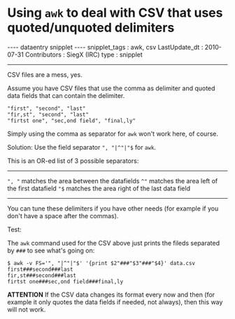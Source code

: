# Using `awk` to deal with CSV that uses quoted/unquoted delimiters

\-\-\-- dataentry snipplet \-\-\-- snipplet_tags : awk, csv
LastUpdate_dt : 2010-07-31 Contributors : SiegX (IRC) type : snipplet

------------------------------------------------------------------------

CSV files are a mess, yes.

Assume you have CSV files that use the comma as delimiter and quoted
data fields that can contain the delimiter.

    "first", "second", "last"
    "fir,st", "second", "last"
    "firtst one", "sec,ond field", "final,ly"

Simply using the comma as separator for `awk` won\'t work here, of
course.

Solution: Use the field separator `", "|^"|"$` for `awk`.

This is an OR-ed list of 3 possible separators:

  -------- -----------------------------------------------
  `", "`   matches the area between the datafields
  `^"`     matches the area left of the first datafield
  `"$`     matches the area right of the last data field
  -------- -----------------------------------------------

You can tune these delimiters if you have other needs (for example if
you don\'t have a space after the commas).

Test:

The `awk` command used for the CSV above just prints the fileds
separated by `###` to see what\'s going on:

    $ awk -v FS='", "|^"|"$' '{print $2"###"$3"###"$4}' data.csv
    first###second###last
    fir,st###second###last
    firtst one###sec,ond field###final,ly

**ATTENTION** If the CSV data changes its format every now and then (for
example it only quotes the data fields if needed, not always), then this
way will not work.
